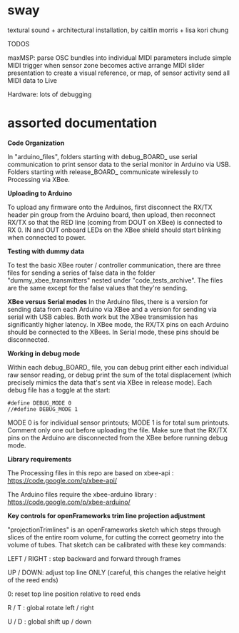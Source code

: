 sway
====

textural sound + architectural installation, by caitlin morris + lisa kori chung

TODOS

maxMSP:
parse OSC bundles into individual MIDI parameters
include simple MIDI trigger when sensor zone becomes active
arrange MIDI slider presentation to create a visual reference, or map, of sensor activity
send all MIDI data to Live

Hardware:
lots of debugging

assorted documentation
====
**Code Organization**

In "arduino_files", folders starting with debug_BOARD_ use serial communication to print sensor data to the serial monitor in Arduino via USB.  Folders starting with release_BOARD_ communicate wirelessly to Processing via XBee.

**Uploading to Arduino**

To upload any firmware onto the Arduinos, first disconnect the RX/TX header pin group from the Arduino board, then upload, then reconnect RX/TX so that the RED line (coming from DOUT on XBee) is connected to RX 0.  IN and OUT onboard LEDs on the XBee shield should start blinking when connected to power.

**Testing with dummy data**

To test the basic XBee router / controller communication, there are three files for sending a series of false data in the folder "dummy_xbee_transmitters" nested under "code_tests_archive".  The files are the same except for the false values that they're sending.

**XBee versus Serial modes**
In the Arduino files, there is a version for sending data from each Arduino via XBee and a version for sending via serial with USB cables.  Both work but the XBee transmission has significantly higher latency.  In XBee mode, the RX/TX pins on each Arduino should be connected to the XBees. In Serial mode, these pins should be disconnected.

**Working in debug mode**

Within each debug_BOARD_ file, you can debug print either each individual raw sensor reading, or debug print the sum of the total displacement (which precisely mimics the data that's sent via XBee in release mode).  Each debug file has a toggle at the start:

    #define DEBUG_MODE 0 
    //#define DEBUG_MODE 1
    
MODE 0 is for individual sensor printouts; MODE 1 is for total sum printouts.  Comment only one out before uploading the file.  Make sure that the RX/TX pins on the Arduino are disconnected from the XBee before running debug mode.

**Library requirements**

The Processing files in this repo are based on xbee-api : https://code.google.com/p/xbee-api/

The Arduino files require the xbee-arduino library : https://code.google.com/p/xbee-arduino/

**Key controls for openFrameworks trim line projection adjustment**

"projectionTrimlines" is an openFrameworks sketch which steps through slices of the entire room volume, for cutting the correct geometry into the volume of tubes.  That sketch can be calibrated with these key commands:

LEFT / RIGHT : step backward and forward through frames

UP / DOWN: adjust top line ONLY (careful, this changes the relative height of the reed ends)

0: reset top line position relative to reed ends

R / T : global rotate left / right

U / D : global shift up / down

